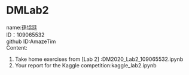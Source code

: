 # DMLab2
name:孫協廷  
ID：109065532  
github ID:AmazeTim  
Content:
1. Take home exercises from [Lab 2] :DM2020_Lab2_109065532.ipynb
2. Your report for the Kaggle competition:kaggle_lab2.ipynb

